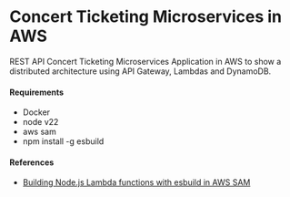 # Concert Ticketing Microservices in AWS
REST API Concert Ticketing Microservices Application in AWS to show a distributed architecture using API Gateway, Lambdas and DynamoDB.

#### Requirements
- Docker
- node v22
- aws sam
- npm install -g esbuild

#### References

- [Building Node.js Lambda functions with esbuild in AWS SAM](https://docs.aws.amazon.com/serverless-application-model/latest/developerguide/serverless-sam-cli-using-build-typescript.html)
